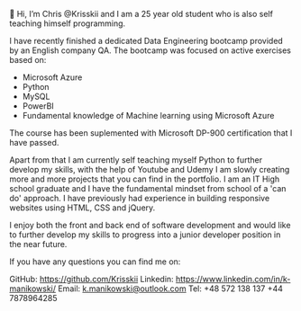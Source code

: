 👋 Hi, I’m Chris @Krisskii and I am a 25 year old student who is also self teaching himself programming.

I have recently finished a dedicated Data Engineering bootcamp provided by an English company QA. 
The bootcamp was focused on active exercises based on: 
  - Microsoft Azure
  - Python
  - MySQL
  - PowerBI
  - Fundamental knowledge of Machine learning using Microsoft Azure

The course has been suplemented with Microsoft DP-900 certification that I have passed.

Apart from that I am currently self teaching myself Python to further develop my skills, with the help of Youtube and Udemy I am slowly creating more and more projects that you can find in the portfolio. 
I am an IT High school graduate and I have the fundamental mindset from school of a 'can do' approach. I have previously had experience in building responsive websites using HTML, CSS and jQuery.

I enjoy both the front and back end of software development and would like to further develop my skills to progress into a junior developer position in the near future.

If you have any questions you can find me on:

GitHub: https://github.com/Krisskii
Linkedin: https://www.linkedin.com/in/k-manikowski/
Email: k.manikowski@outlook.com
Tel: +48 572 138 137
     +44 7878964285
